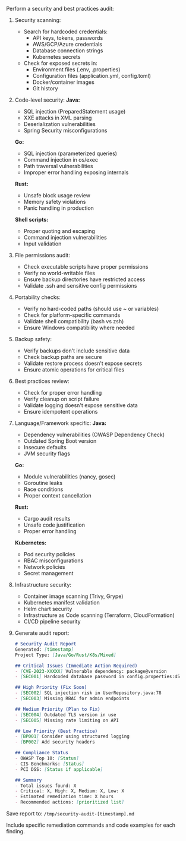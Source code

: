 Perform a security and best practices audit:

1. Security scanning:
   - Search for hardcoded credentials:
     - API keys, tokens, passwords
     - AWS/GCP/Azure credentials
     - Database connection strings
     - Kubernetes secrets
   - Check for exposed secrets in:
     - Environment files (.env, .properties)
     - Configuration files (application.yml, config.toml)
     - Docker/container images
     - Git history
   
2. Code-level security:
   **Java:**
   - SQL injection (PreparedStatement usage)
   - XXE attacks in XML parsing
   - Deserialization vulnerabilities
   - Spring Security misconfigurations
   
   **Go:**
   - SQL injection (parameterized queries)
   - Command injection in os/exec
   - Path traversal vulnerabilities
   - Improper error handling exposing internals
   
   **Rust:**
   - Unsafe block usage review
   - Memory safety violations
   - Panic handling in production
   
   **Shell scripts:**
   - Proper quoting and escaping
   - Command injection vulnerabilities
   - Input validation

3. File permissions audit:
   - Check executable scripts have proper permissions
   - Verify no world-writable files
   - Ensure backup directories have restricted access
   - Validate .ssh and sensitive config permissions

4. Portability checks:
   - Verify no hard-coded paths (should use ~ or variables)
   - Check for platform-specific commands
   - Validate shell compatibility (bash vs zsh)
   - Ensure Windows compatibility where needed

5. Backup safety:
   - Verify backups don't include sensitive data
   - Check backup paths are secure
   - Validate restore process doesn't expose secrets
   - Ensure atomic operations for critical files

6. Best practices review:
   - Check for proper error handling
   - Verify cleanup on script failure
   - Validate logging doesn't expose sensitive data
   - Ensure idempotent operations

7. Language/Framework specific:
   **Java:**
   - Dependency vulnerabilities (OWASP Dependency Check)
   - Outdated Spring Boot version
   - Insecure defaults
   - JVM security flags
   
   **Go:**
   - Module vulnerabilities (nancy, gosec)
   - Goroutine leaks
   - Race conditions
   - Proper context cancellation
   
   **Rust:**
   - Cargo audit results
   - Unsafe code justification
   - Proper error handling
   
   **Kubernetes:**
   - Pod security policies
   - RBAC misconfigurations
   - Network policies
   - Secret management

8. Infrastructure security:
   - Container image scanning (Trivy, Grype)
   - Kubernetes manifest validation
   - Helm chart security
   - Infrastructure as Code scanning (Terraform, CloudFormation)
   - CI/CD pipeline security

9. Generate audit report:
   ```markdown
   # Security Audit Report
   Generated: [timestamp]
   Project Type: [Java/Go/Rust/K8s/Mixed]
   
   ## Critical Issues (Immediate Action Required)
   - [CVE-2023-XXXXX] Vulnerable dependency: package@version
   - [SEC001] Hardcoded database password in config.properties:45
   
   ## High Priority (Fix Soon)
   - [SEC002] SQL injection risk in UserRepository.java:78
   - [SEC003] Missing RBAC for admin endpoints
   
   ## Medium Priority (Plan to Fix)
   - [SEC004] Outdated TLS version in use
   - [SEC005] Missing rate limiting on API
   
   ## Low Priority (Best Practice)
   - [BP001] Consider using structured logging
   - [BP002] Add security headers
   
   ## Compliance Status
   - OWASP Top 10: [Status]
   - CIS Benchmarks: [Status]
   - PCI DSS: [Status if applicable]
   
   ## Summary
   - Total issues found: X
   - Critical: X, High: X, Medium: X, Low: X
   - Estimated remediation time: X hours
   - Recommended actions: [prioritized list]
   ```

Save report to: `/tmp/security-audit-[timestamp].md`

Include specific remediation commands and code examples for each finding.